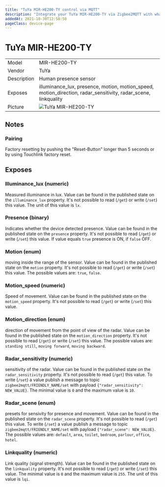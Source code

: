 ```yaml
---
title: "TuYa MIR-HE200-TY control via MQTT"
description: "Integrate your TuYa MIR-HE200-TY via Zigbee2MQTT with whatever smart home infrastructure you are using without the vendors bridge or gateway."
addedAt: 2021-10-30T12:58:50
pageClass: device-page
---
```


<!-- !!!! -->
<!-- ATTENTION: This file is auto-generated through docgen! -->
<!-- You can only edit the "Notes"-Section between the two comment lines "Notes BEGIN" and "Notes END". -->
<!-- Do not use h1 or h2 heading within "## Notes"-Section. -->
<!-- !!!! -->

# TuYa MIR-HE200-TY

|     |     |
|-----|-----|
| Model | MIR-HE200-TY  |
| Vendor  | TuYa  |
| Description | Human presence sensor |
| Exposes | illuminance_lux, presence, motion, motion_speed, motion_direction, radar_sensitivity, radar_scene, linkquality |
| Picture | ![TuYa MIR-HE200-TY](https://psi-4ward.github.io/zigbee2mqtt.io/images/devices/MIR-HE200-TY.jpg) |


<!-- Notes BEGIN: You can edit here. Add "## Notes" headline if not already present. -->
## Notes


### Pairing
Factory resetting by pushing the "Reset-Button" longer than 5 seconds or by using Touchlink factory reset.
<!-- Notes END: Do not edit below this line -->


## Exposes

### Illuminance_lux (numeric)
Measured illuminance in lux.
Value can be found in the published state on the `illuminance_lux` property.
It's not possible to read (`/get`) or write (`/set`) this value.
The unit of this value is `lx`.

### Presence (binary)
Indicates whether the device detected presence.
Value can be found in the published state on the `presence` property.
It's not possible to read (`/get`) or write (`/set`) this value.
If value equals `true` presence is ON, if `false` OFF.

### Motion (enum)
moving inside the range of the sensor.
Value can be found in the published state on the `motion` property.
It's not possible to read (`/get`) or write (`/set`) this value.
The possible values are: `true`, `false`.

### Motion_speed (numeric)
Speed of movement.
Value can be found in the published state on the `motion_speed` property.
It's not possible to read (`/get`) or write (`/set`) this value.

### Motion_direction (enum)
direction of movement from the point of view of the radar.
Value can be found in the published state on the `motion_direction` property.
It's not possible to read (`/get`) or write (`/set`) this value.
The possible values are: `standing still`, `moving forward`, `moving backward`.

### Radar_sensitivity (numeric)
sensitivity of the radar.
Value can be found in the published state on the `radar_sensitivity` property.
It's not possible to read (`/get`) this value.
To write (`/set`) a value publish a message to topic `zigbee2mqtt/FRIENDLY_NAME/set` with payload `{"radar_sensitivity": NEW_VALUE}`.
The minimal value is `0` and the maximum value is `10`.

### Radar_scene (enum)
presets for sensivity for presence and movement.
Value can be found in the published state on the `radar_scene` property.
It's not possible to read (`/get`) this value.
To write (`/set`) a value publish a message to topic `zigbee2mqtt/FRIENDLY_NAME/set` with payload `{"radar_scene": NEW_VALUE}`.
The possible values are: `default`, `area`, `toilet`, `bedroom`, `parlour`, `office`, `hotel`.

### Linkquality (numeric)
Link quality (signal strength).
Value can be found in the published state on the `linkquality` property.
It's not possible to read (`/get`) or write (`/set`) this value.
The minimal value is `0` and the maximum value is `255`.
The unit of this value is `lqi`.

